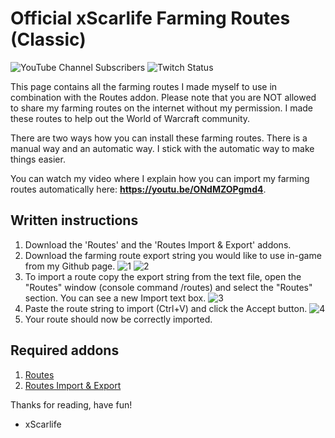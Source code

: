 # Official xScarlife Farming Routes (Classic)

![YouTube Channel Subscribers](https://img.shields.io/youtube/channel/subscribers/UCY_LsfkMQS--TVMvGl90rNA?style=social)
![Twitch Status](https://img.shields.io/twitch/status/xscarlife?style=social)

This page contains all the farming routes I made myself to use in combination with the Routes addon. Please note that you are NOT allowed to share my farming routes on the internet without my permission. I made these routes to help out the World of Warcraft community.

There are two ways how you can install these farming routes. There is a manual way and an automatic way. I stick with the automatic way to make things easier.

You can watch my video where I explain how you can import my farming routes automatically here: **https://youtu.be/ONdMZOPgmd4**.


## Written instructions
1) Download the 'Routes' and the 'Routes Import & Export' addons.
2) Download the farming route export string you would like to use in-game from my Github page.
![1](https://user-images.githubusercontent.com/24465574/185458308-5ab2281c-d84f-465e-9b62-68cddfdf1bcf.png)
![2](https://user-images.githubusercontent.com/24465574/185458402-e1fcde95-4951-4fd8-b91b-7e32e8062a1a.png)
3) To import a route copy the export string from the text file, open the "Routes" window (console command /routes) and select the "Routes" section. You can see a new Import text box. 
![3](https://user-images.githubusercontent.com/24465574/185458458-e1202e9f-231e-49e0-8931-71b6173d1019.png)
5) Paste the route string to import (Ctrl+V) and click the Accept button. 
![4](https://user-images.githubusercontent.com/24465574/185458492-86949b8d-80a1-4460-815c-c0de44761c92.png)
7) Your route should now be correctly imported.

## Required addons
1) [Routes](https://www.curseforge.com/wow/addons/routes)
2) [Routes Import & Export](https://www.curseforge.com/wow/addons/routes-import-export)

Thanks for reading, have fun!

- xScarlife
